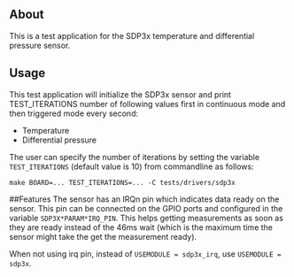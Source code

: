 ## About
This is a test application for the SDP3x temperature and differential pressure sensor.

## Usage
This test application will initialize the SDP3x sensor and print TEST_ITERATIONS number
of following values first in continuous mode and then triggered mode every second:

* Temperature
* Differential pressure

The user can specify the number of iterations by setting the variable `TEST_ITERATIONS`
(default value is 10) from commandline as follows:
```
make BOARD=... TEST_ITERATIONS=... -C tests/drivers/sdp3x
```

##Features
The sensor has an IRQn pin which indicates data ready on the sensor. This pin can be
connected on the GPIO ports and configured in the variable `SDP3X*PARAM*IRQ_PIN`. This
helps getting measurements as soon as they are ready instead of the 46ms wait (which is
the maximum time the sensor might take the get the measurement ready).

When not using irq pin, instead of `USEMODULE = sdp3x_irq`, use `USEMODULE = sdp3x`.

